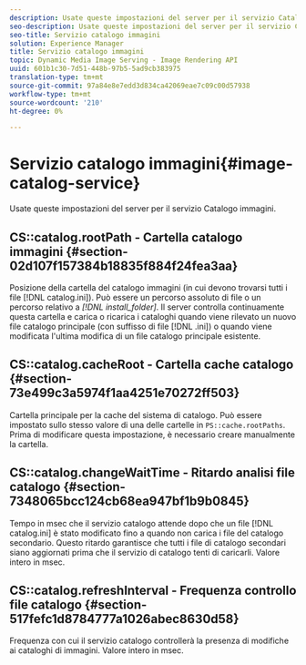 ```yaml
---
description: Usate queste impostazioni del server per il servizio Catalogo immagini.
seo-description: Usate queste impostazioni del server per il servizio Catalogo immagini.
seo-title: Servizio catalogo immagini
solution: Experience Manager
title: Servizio catalogo immagini
topic: Dynamic Media Image Serving - Image Rendering API
uuid: 601b1c30-7d51-448b-97b5-5ad9cb383975
translation-type: tm+mt
source-git-commit: 97a84e8e7edd3d834ca42069eae7c09c00d57938
workflow-type: tm+mt
source-wordcount: '210'
ht-degree: 0%

---
```



# Servizio catalogo immagini{#image-catalog-service}

Usate queste impostazioni del server per il servizio Catalogo immagini.

## CS::catalog.rootPath - Cartella catalogo immagini {#section-02d107f157384b18835f884f24fea3aa}

Posizione della cartella del catalogo immagini (in cui devono trovarsi tutti i file [!DNL catalog.ini]). Può essere un percorso assoluto di file o un percorso relativo a *[!DNL install_folder]*. Il server controlla continuamente questa cartella e carica o ricarica i cataloghi quando viene rilevato un nuovo file catalogo principale (con suffisso di file [!DNL .ini]) o quando viene modificata l&#39;ultima modifica di un file catalogo principale esistente.

## CS::catalog.cacheRoot - Cartella cache catalogo {#section-73e499c3a5974f1aa4251e70272ff503}

Cartella principale per la cache del sistema di catalogo. Può essere impostato sullo stesso valore di una delle cartelle in `PS::cache.rootPaths`. Prima di modificare questa impostazione, è necessario creare manualmente la cartella.

## CS::catalog.changeWaitTime - Ritardo analisi file catalogo {#section-7348065bcc124cb68ea947bf1b9b0845}

Tempo in msec che il servizio catalogo attende dopo che un file [!DNL catalog.ini] è stato modificato fino a quando non carica i file del catalogo secondario. Questo ritardo garantisce che tutti i file di catalogo secondari siano aggiornati prima che il servizio di catalogo tenti di caricarli. Valore intero in msec.

## CS::catalog.refreshInterval - Frequenza controllo file catalogo {#section-517fefc1d8784777a1026abec8630d58}

Frequenza con cui il servizio catalogo controllerà la presenza di modifiche ai cataloghi di immagini. Valore intero in msec.
